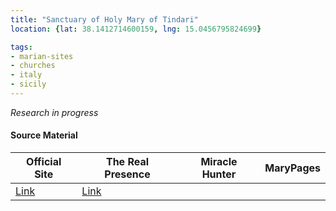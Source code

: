 ```yaml
---
title: "Sanctuary of Holy Mary of Tindari"
location: {lat: 38.1412714600159, lng: 15.0456795824699}

tags:
- marian-sites
- churches
- italy
- sicily
---
```


_Research in progress_

#### Source Material

| Official Site | The Real Presence | Miracle Hunter | MaryPages |
| --- | --- | --- | --- |
| [Link](https://santuariotindari.it/) | [Link](http://www.therealpresence.org/eucharst/misc/BVM/90_TINDARI_60x96.pdf) | | |


